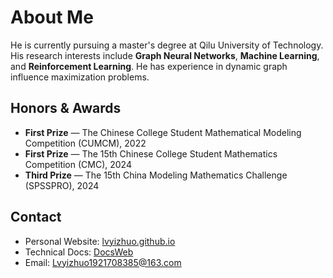 # About Me

He is currently pursuing a master's degree at Qilu University of Technology. His research interests include **Graph Neural Networks**, **Machine Learning**, and **Reinforcement Learning**. He has experience in dynamic graph influence maximization problems.

## Honors & Awards

- **First Prize** — The Chinese College Student Mathematical Modeling Competition (CUMCM), 2022
- **First Prize** — The 15th Chinese College Student Mathematics Competition (CMC), 2024
- **Third Prize** — The 15th China Modeling Mathematics Challenge (SPSSPRO), 2024

## Contact

- Personal Website: [lvyizhuo.github.io](https://lvyizhuo.github.io)
- Technical Docs: [DocsWeb](https://lvyizhuo.github.io/DocsWeb/)
- Email: Lvyizhuo1921708385@163.com
